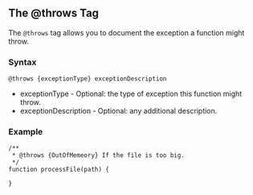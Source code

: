 ## The @throws Tag ##

The `@throws` tag allows you to document the exception a function might throw.

### Syntax ###

```
@throws {exceptionType} exceptionDescription
```

  * exceptionType - Optional: the type of exception this function might throw.
  * exceptionDescription - Optional: any additional description.

### Example ###
```
/** 
 * @throws {OutOfMemeory} If the file is too big.
 */
function processFile(path) {

}
```